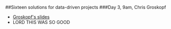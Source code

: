 ##Sixteen solutions for data-driven projects
###Day 3, 9am, Chris Groskopf
- [Groskopf's slides](https://docs.google.com/presentation/d/18KE-VO9T6V1I_aGyekdDtFhYP4K0Saph7aBuBS3N8tc/edit#slide=id.p)
- LORD THIS WAS SO GOOD